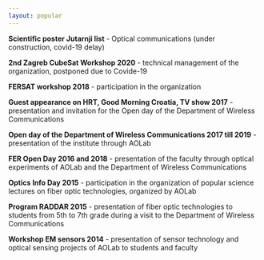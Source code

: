 ```yaml
---
layout: popular
---
```




**Scientific poster Jutarnji list** - Optical communications (under construction, covid-19 delay)

**2nd Zagreb CubeSat Workshop 2020** - technical management of the organization, postponed due to Covide-19

**FERSAT workshop 2018** - participation in the organization

**Guest appearance on HRT, Good Morning Croatia, TV show 2017** - presentation and invitation for the Open day of the Department of Wireless Communications

**Open day of the Department of Wireless Communications 2017 till 2019** - presentation of the institute through AOLab

**FER Open Day 2016 and 2018** - presentation of the faculty through optical experiments of AOLab and the Department of Wireless Communications

**Optics Info Day 2015** - participation in the organization of popular science lectures on fiber optic technologies, organized by AOLab

**Program RADDAR 2015** - presentation of fiber optic technologies to students from 5th to 7th grade during a visit to the Department of Wireless Communications

**Workshop EM sensors 2014** - presentation of sensor technology and optical sensing projects of AOLab to students and faculty